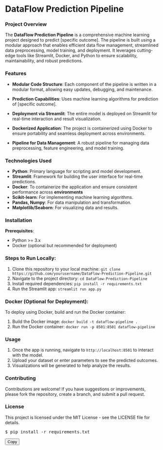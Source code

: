# DataFlow Prediction Pipeline
### Project Overview
The __DataFlow Prediction Pipeline__ is a comprehensive machine learning project designed to predict [specific outcome]. The pipeline is built using a modular approach that enables efficient data flow management, streamlined data preprocessing, model training, and deployment. It leverages cutting-edge tools like Streamlit, Docker, and Python to ensure scalability, maintainability, and robust predictions.

### Features
* __Modular Code Structure__: Each component of the pipeline is written in a modular format, allowing easy updates, debugging, and maintenance.

* __Prediction Capabilities__: Uses machine learning algorithms for prediction of [specific outcome].

* __Deployment via Streamlit__: The entire model is deployed on Streamlit for real-time interaction and result visualization.

* __Dockerized Application__: The project is containerized using Docker to ensure portability and seamless deployment across environments.

* __Pipeline for Data Management__: A robust pipeline for managing data preprocessing, feature engineering, and model training.

### Technologies Used

* __Python__: Primary language for scripting and model development.
* __Streamlit__: Framework for building the user interface for real-time predictions.
* __Docker__: To containerize the application and ensure consistent performance across __environments__
* __Scikit-learn__: For implementing machine learning algorithms.
* __Pandas, Numpy__: For data manipulation and transformation.
* __Matplotlib/Seaborn__: For visualizing data and results.

### Installation
__Prerequisites__:
* Python >= 3.x
* Docker (optional but recommended for deployment)

### Steps to Run Locally:
1. Clone this repository to your local machine:
`git clone https://github.com/yourusername/DataFlow-Prediction-Pipeline.git`
2. Navigate to the project directory:
`cd DataFlow-Prediction-Pipeline`
3. Install required dependencies:
`pip install -r requirements.txt`
4. Run the Streamlit app:
`streamlit run app.py`

### Docker (Optional for Deployment):
To deploy using Docker, build and run the Docker container:

1. Build the Docker image:
`docker build -t dataflow-pipeline .`
2. Run the Docker container:
`docker run -p 8501:8501 dataflow-pipeline`
### Usage
1. Once the app is running, navigate to `http://localhost:8501` to interact with the model.
2. Upload your dataset or enter parameters to see the predicted outcomes.
3. Visualizations will be generated to help analyze the results.
### Contributing
Contributions are welcome! If you have suggestions or improvements, please fork the repository, create a branch, and submit a pull request.

### License
This project is licensed under the MIT License - see the LICENSE file for details.

<div>
    <pre>$ pip install -r requirements.txt</pre>
    <button>Copy</button>
</div>



